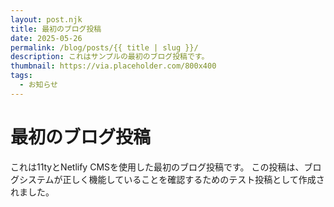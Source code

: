 ```yaml
---
layout: post.njk
title: 最初のブログ投稿
date: 2025-05-26
permalink: /blog/posts/{{ title | slug }}/
description: これはサンプルの最初のブログ投稿です。
thumbnail: https://via.placeholder.com/800x400
tags: 
  - お知らせ
---
```


# 最初のブログ投稿

これは11tyとNetlify CMSを使用した最初のブログ投稿です。
この投稿は、ブログシステムが正しく機能していることを確認するためのテスト投稿として作成されました。
